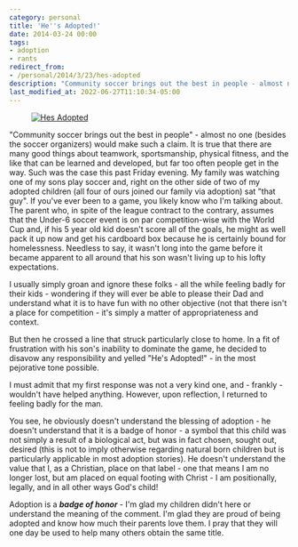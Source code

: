 ```yaml
---
category: personal
title: 'He''s Adopted!'
date: 2014-03-24 00:00
tags:
- adoption
- rants
redirect_from:
- /personal/2014/3/23/hes-adopted
description: "Community soccer brings out the best in people - almost no one (besides the soccer organizers) would make such a claim. It is true that there are many good things about teamwork, sportsmanship, physical fitness, and the like that can be learned and developed, but far too often people get in the way. Such was the case this past Friday evening. My family was watching one of my sons play soccer and, right on the other side of two of my adopted children (all four of ours joined our family via adoption) sat 'that guy'. If you’ve ever been to a game, you likely know who I’m talking about."
last_modified_at: 2022-06-27T11:10:34-05:00
---
```


<figure class="align-center" style="width: 500px">
  <a href="{{ site.url }}{{ site.baseurl }}/images/mattsoccer.jpg"><img src="{{ site.url }}{{ site.baseurl }}/images/mattsoccer.jpg" alt="Hes Adopted"></a>
</figure>

"Community soccer brings out the best in people" - almost no one (besides the soccer organizers) would make such a claim. It is true that there are many good things about teamwork, sportsmanship, physical fitness, and the like that can be learned and developed, but far too often people get in the way. Such was the case this past Friday evening. My family was watching one of my sons play soccer and, right on the other side of two of my adopted children (all four of ours joined our family via adoption) sat "that guy". If you've ever been to a game, you likely know who I'm talking about. The parent who, in spite of the league contract to the contrary, assumes that the Under-6 soccer event is on par competition-wise with the World Cup and, if his 5 year old kid doesn't score all of the goals, he might as well pack it up now and get his cardboard box because he is certainly bound for homelessness. Needless to say, it wasn't long into the game before it became apparent to all around that his son wasn't living up to his lofty expectations.

I usually simply groan and ignore these folks - all the while feeling badly for their kids - wondering if they will ever be able to please their Dad and understand what it is to have fun with no other objective (not that there isn't a place for competition - it's simply a matter of appropriateness and context.

But then he crossed a line that struck particularly close to home. In a fit of frustration with his son's inability to dominate the game, he decided to disavow any responsibility and yelled "He's Adopted!" - in the most pejorative tone possible.

I must admit that my first response was not a very kind one, and - frankly - wouldn't have helped anything. However, upon reflection, I returned to feeling badly for the man.

You see, he obviously doesn't understand the blessing of adoption - he doesn't understand that it is a badge of honor - a symbol that this child was not simply a result of a biological act, but was in fact chosen, sought out, desired (this is not to imply otherwise regarding natural born children but is particularly applicable in most adoption stories). He doesn't understand the value that I, as a Christian, place on that label - one that means I am no longer lost, but am placed on equal footing with Christ - I am positionally, legally, and in all other ways God's child!

Adoption is a __*badge of honor*__ - I'm glad my children didn't here or understand the meaning of the comment. I'm glad they are proud of being adopted and know how much their parents love them. I pray that they will one day be used to help many others obtain the same title.
